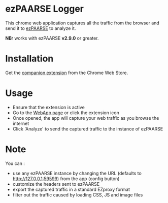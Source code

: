 ezPAARSE Logger
===

This chrome web application captures all the traffic from the browser and send it to [ezPAARSE](https://github.com/ezpaarse-project/ezpaarse) to analyze it.

**NB:** works with ezPAARSE **v2.9.0** or greater.

Installation
===

Get the [companion extension](https://chrome.google.com/webstore/detail/ezpaarse-logger-extension/cpjllnfdfhkmbkplldfndmfdbabcbidc) from the Chrome Web Store.

Usage
===

- Ensure that the extension is active
- Go to the [WebApp page](https://ezpaarse-project.github.io/ezpaarse-logger/) or click the extension icon
- Once opened, the app will capture your web traffic as you browse the internet
- Click 'Analyze' to send the captured traffic to the instance of ezPAARSE

Note
===

You can :
- use any ezPAARSE instance by changing the URL (defaults to http://127.0.0.1:59599) from the app (config button)
- customize the headers sent to ezPAARSE
- export the captured traffic in a standard EZproxy format
- filter out the traffic caused by loading CSS, JS and image files
